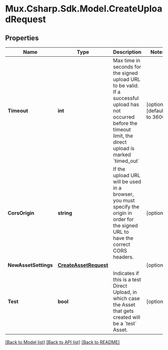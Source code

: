 # Mux.Csharp.Sdk.Model.CreateUploadRequest

## Properties

Name | Type | Description | Notes
------------ | ------------- | ------------- | -------------
**Timeout** | **int** | Max time in seconds for the signed upload URL to be valid. If a successful upload has not occurred before the timeout limit, the direct upload is marked &#x60;timed_out&#x60; | [optional] [default to 3600]
**CorsOrigin** | **string** | If the upload URL will be used in a browser, you must specify the origin in order for the signed URL to have the correct CORS headers. | [optional] 
**NewAssetSettings** | [**CreateAssetRequest**](CreateAssetRequest.md) |  | [optional] 
**Test** | **bool** | Indicates if this is a test Direct Upload, in which case the Asset that gets created will be a &#x60;test&#x60; Asset. | [optional] 

[[Back to Model list]](../README.md#documentation-for-models) [[Back to API list]](../README.md#documentation-for-api-endpoints) [[Back to README]](../README.md)

